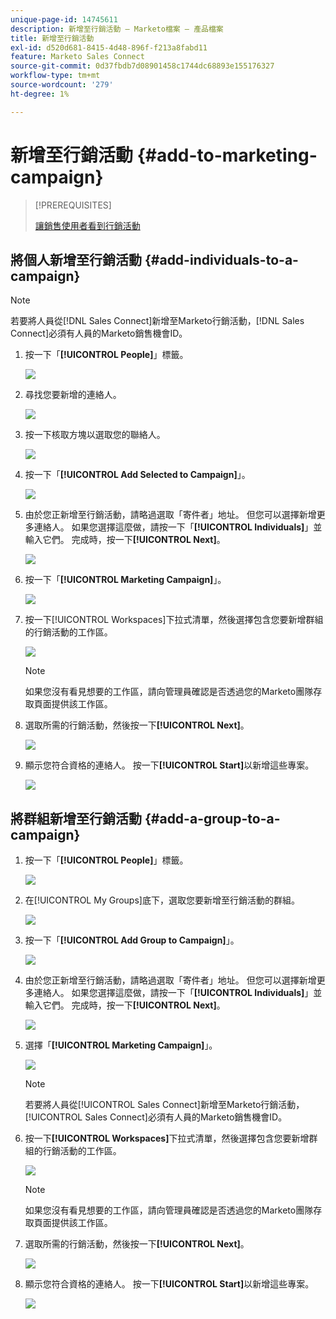 ```yaml
---
unique-page-id: 14745611
description: 新增至行銷活動 — Marketo檔案 — 產品檔案
title: 新增至行銷活動
exl-id: d520d681-8415-4d48-896f-f213a8fabd11
feature: Marketo Sales Connect
source-git-commit: 0d37fbdb7d08901458c1744dc68893e155176327
workflow-type: tm+mt
source-wordcount: '279'
ht-degree: 1%

---
```


# 新增至行銷活動 {#add-to-marketing-campaign}

>[!PREREQUISITES]
>
>[讓銷售使用者看到行銷活動](/help/marketo/product-docs/marketo-sales-connect/marketo/make-a-campaign-visible-to-sales-connect-users.md)

## 將個人新增至行銷活動 {#add-individuals-to-a-campaign}

>[!NOTE]
>
>若要將人員從[!DNL Sales Connect]新增至Marketo行銷活動，[!DNL Sales Connect]必須有人員的Marketo銷售機會ID。

1. 按一下「**[!UICONTROL People]**」標籤。

   ![](assets/one-3.png)

1. 尋找您要新增的連絡人。

   ![](assets/two-3.png)

1. 按一下核取方塊以選取您的聯絡人。

   ![](assets/three-3.png)

1. 按一下「**[!UICONTROL Add Selected to Campaign]**」。

   ![](assets/four-3.png)

1. 由於您正新增至行銷活動，請略過選取「寄件者」地址。 但您可以選擇新增更多連絡人。 如果您選擇這麼做，請按一下「**[!UICONTROL Individuals]**」並輸入它們。 完成時，按一下&#x200B;**[!UICONTROL Next]**。

   ![](assets/five-2.png)

1. 按一下「**[!UICONTROL Marketing Campaign]**」。

   ![](assets/six-1.png)

1. 按一下[!UICONTROL Workspaces]下拉式清單，然後選擇包含您要新增群組的行銷活動的工作區。

   ![](assets/seven-1.png)

   >[!NOTE]
   >
   >如果您沒有看見想要的工作區，請向管理員確認是否透過您的Marketo團隊存取頁面提供該工作區。

1. 選取所需的行銷活動，然後按一下&#x200B;**[!UICONTROL Next]**。

   ![](assets/eight.png)

1. 顯示您符合資格的連絡人。 按一下&#x200B;**[!UICONTROL Start]**&#x200B;以新增這些專案。

   ![](assets/nine.png)

## 將群組新增至行銷活動 {#add-a-group-to-a-campaign}

1. 按一下「**[!UICONTROL People]**」標籤。

   ![](assets/one-3.png)

1. 在[!UICONTROL My Groups]底下，選取您要新增至行銷活動的群組。

   ![](assets/eleven.png)

1. 按一下「**[!UICONTROL Add Group to Campaign]**」。

   ![](assets/twelve.png)

1. 由於您正新增至行銷活動，請略過選取「寄件者」地址。 但您可以選擇新增更多連絡人。 如果您選擇這麼做，請按一下「**[!UICONTROL Individuals]**」並輸入它們。 完成時，按一下&#x200B;**[!UICONTROL Next]**。

   ![](assets/thirteen.png)

1. 選擇「**[!UICONTROL Marketing Campaign]**」。

   ![](assets/six-1.png)

   >[!NOTE]
   >
   >若要將人員從[!UICONTROL Sales Connect]新增至Marketo行銷活動，[!UICONTROL Sales Connect]必須有人員的Marketo銷售機會ID。

1. 按一下&#x200B;**[!UICONTROL Workspaces]**&#x200B;下拉式清單，然後選擇包含您要新增群組的行銷活動的工作區。

   ![](assets/seven-1.png)

   >[!NOTE]
   >
   >如果您沒有看見想要的工作區，請向管理員確認是否透過您的Marketo團隊存取頁面提供該工作區。

1. 選取所需的行銷活動，然後按一下&#x200B;**[!UICONTROL Next]**。

   ![](assets/eight.png)

1. 顯示您符合資格的連絡人。 按一下&#x200B;**[!UICONTROL Start]**&#x200B;以新增這些專案。

   ![](assets/nine.png)

